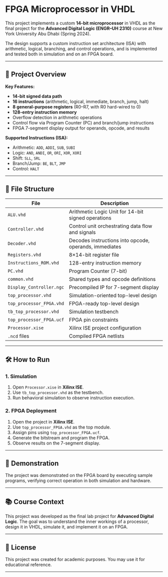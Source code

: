 # FPGA Microprocessor in VHDL

This project implements a custom **14-bit microprocessor** in VHDL as the final project for the **Advanced Digital Logic (ENGR–UH 2310)** course at New York University Abu Dhabi (Spring 2024).

The design supports a custom instruction set architecture (ISA) with arithmetic, logical, branching, and control operations, and is implemented and tested both in simulation and on an FPGA board.

---

## 📜 Project Overview

**Key Features:**
- **14-bit signed data path**
- **16 instructions** (arithmetic, logical, immediate, branch, jump, halt)
- **8 general-purpose registers** (R0–R7, with R0 hard-wired to 0)
- **128-entry instruction memory**
- Overflow detection in arithmetic operations
- Control flow via Program Counter (PC) and branch/jump instructions
- FPGA 7-segment display output for operands, opcode, and results

**Supported Instructions (ISA):**
- Arithmetic: `ADD`, `ADDI`, `SUB`, `SUBI`
- Logic: `AND`, `ANDI`, `OR`, `ORI`, `XOR`, `XORI`
- Shift: `SLL`, `SRL`
- Branch/Jump: `BE`, `BLT`, `JMP`
- Control: `HALT`

---

## 📂 File Structure

| File | Description |
|------|-------------|
| `ALU.vhd` | Arithmetic Logic Unit for 14-bit signed operations |
| `Controller.vhd` | Control unit orchestrating data flow and signals |
| `Decoder.vhd` | Decodes instructions into opcode, operands, immediates |
| `Registers.vhd` | 8×14-bit register file |
| `Instructions_ROM.vhd` | 128-entry instruction memory |
| `PC.vhd` | Program Counter (7-bit) |
| `common.vhd` | Shared types and opcode definitions |
| `Display_Controller.ngc` | Precompiled IP for 7-segment display |
| `top_processor.vhd` | Simulation-oriented top-level design |
| `top_processor_FPGA.vhd` | FPGA-ready top-level design |
| `tb_top_processor.vhd` | Simulation testbench |
| `top_processor_FPGA.ucf` | FPGA pin constraints |
| `Processor.xise` | Xilinx ISE project configuration |
| `.ncd` files | Compiled FPGA netlists |

---

## 🛠 How to Run

### 1. Simulation
1. Open `Processor.xise` in **Xilinx ISE**.
2. Use `tb_top_processor.vhd` as the testbench.
3. Run behavioral simulation to observe instruction execution.

### 2. FPGA Deployment
1. Open the project in **Xilinx ISE**.
2. Use `top_processor_FPGA.vhd` as the top module.
3. Assign pins using `top_processor_FPGA.ucf`.
4. Generate the bitstream and program the FPGA.
5. Observe results on the 7-segment display.

---

## 📸 Demonstration

The project was demonstrated on the FPGA board by executing sample programs, verifying correct operation in both simulation and hardware.

---

## 📚 Course Context

This project was developed as the final lab project for **Advanced Digital Logic**. The goal was to understand the inner workings of a processor, design it in VHDL, simulate it, and implement it on an FPGA.

---

## 📜 License
This project was created for academic purposes. You may use it for educational reference.

---
